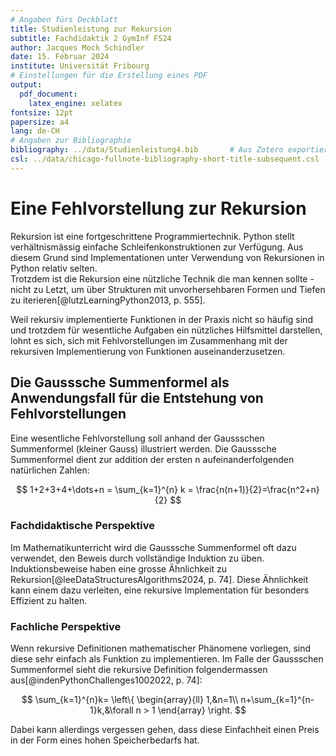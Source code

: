 ```yaml
---
# Angaben fürs Deckblatt
title: Studienleistung zur Rekursion
subtitle: Fachdidaktik 2 GymInf FS24
author: Jacques Mock Schindler
date: 15. Februar 2024
institute: Universität Fribourg
# Einstellungen für die Erstellung eines PDF
output:
  pdf_document:
    latex_engine: xelatex
fontsize: 12pt
papersize: a4
lang: de-CH
# Angaben zur Bibliographie
bibliography: ../data/Studienleistung4.bib       # Aus Zotero exportiertes Datenbankfile
csl: ../data/chicago-fullnote-bibliography-short-title-subsequent.csl       # Darstellung der bibliographischen Angaben
---
```


# Eine Fehlvorstellung zur Rekursion

Rekursion ist eine fortgeschrittene Programmiertechnik. Python stellt
verhältnismässig einfache Schleifenkonstruktionen zur Verfügung. Aus
diesem Grund sind Implementationen unter Verwendung von Rekursionen in
Python relativ selten.  
Trotzdem ist die Rekursion eine nützliche Technik die man kennen sollte
\- nicht zu Letzt, um über Strukturen mit unvorhersehbaren Formen und
Tiefen zu iterieren[@lutzLearningPython2013, p. 555].

Weil rekursiv implementierte Funktionen in der Praxis nicht so häufig
sind und trotzdem für wesentliche Aufgaben ein nützliches Hilfsmittel
darstellen, lohnt es sich, sich mit Fehlvorstellungen im Zusammenhang
mit der rekursiven Implementierung von Funktionen auseinanderzusetzen.  

## Die Gausssche Summenformel als Anwendungsfall für die Entstehung von Fehlvorstellungen

Eine wesentliche Fehlvorstellung soll anhand der Gaussschen Summenformel
(kleiner Gauss) illustriert werden. Die Gausssche Summenformel dient zur
addition der ersten n aufeinanderfolgenden natürlichen Zahlen:

$$
1+2+3+4+\dots+n = \sum_{k=1}^{n} k = \frac{n(n+1)}{2}=\frac{n^2+n}{2}
$$

### Fachdidaktische Perspektive

Im Mathematikunterricht wird die Gausssche Summenformel oft dazu
verwendet, den Beweis durch vollständige Induktion zu üben.
Induktionsbeweise haben eine grosse Ähnlichkeit zu
Rekursion[@leeDataStructuresAlgorithms2024, p. 74]. Diese Ähnlichkeit
kann einem dazu verleiten, eine rekursive Implementation für besonders
Effizient zu halten.

### Fachliche Perspektive

Wenn rekursive Definitionen mathematischer Phänomene vorliegen, sind
diese sehr einfach als Funktion zu implementieren. Im Falle der
Gaussschen Summenformel sieht die rekursive Definition folgendermassen
aus[@indenPythonChallenges1002022, p. 74]: 

$$
\sum_{k=1}^{n}k=
\left\{
    \begin{array}{ll}
        1,&n=1\\
        n+\sum_{k=1}^{n-1}k,&\forall n > 1
    \end{array}
\right.
$$

Dabei kann allerdings
vergessen gehen, dass diese Einfachheit einen Preis in der Form eines
hohen Speicherbedarfs hat.